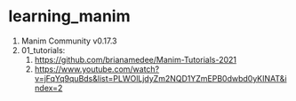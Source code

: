 # learning_manim

1. Manim Community v0.17.3
2. 01_tutorials:
   1. https://github.com/brianamedee/Manim-Tutorials-2021
   2. https://www.youtube.com/watch?v=jFqYq9quBds&list=PLWOlLjdyZm2NQD1YZmEPB0dwbd0yKINAT&index=2